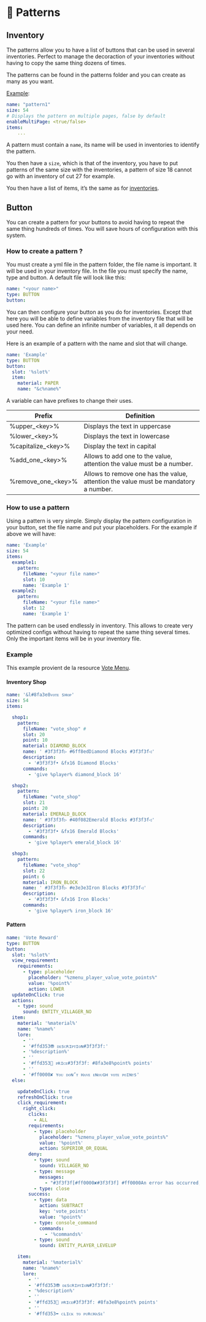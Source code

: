 # 🔋 Patterns

## Inventory

The patterns allow you to have a list of buttons that can be used in several inventories. Perfect to manage the decoraction of your inventories without having to copy the same thing dozens of times.

The patterns can be found in the patterns folder and you can create as many as you want.

[Example](../plugins-files.md#pattern1):

```yaml
name: "pattern1"
size: 54
# Displays the pattern on multiple pages, false by default
enableMultiPage: <true/false>
items:
    ...
```

A pattern must contain a `name`, its name will be used in inventories to identify the pattern.&#x20;

You then have a `size`, which is that of the inventory, you have to put patterns of the same size with the inventories, a pattern of size 18 cannot go with an inventory of cut 27 for example.

You then have a list of items, it’s the same as for [inventories](inventories.md#items).

## Button

You can create a pattern for your buttons to avoid having to repeat the same thing hundreds of times. You will save hours of configuration with this system.

### How to create a pattern ?

You must create a yml file in the pattern folder, the file name is important. It will be used in your inventory file. In the file you must specify the name, type and button. A default file will look like this:

```yaml
name: "<your name>"
type: BUTTON
button:
```

You can then configure your button as you do for inventories. Except that here you will be able to define variables from the inventory file that will be used here. You can define an infinite number of variables, it all depends on your need.

Here is an example of a pattern with the name and slot that will change.

```yaml
name: 'Example'
type: BUTTON
button:
  slot: '%slot%'
  item:
    material: PAPER
    name: "&c%name%"
```

A variable can have prefixes to change their uses.



<table data-full-width="true"><thead><tr><th>Prefix</th><th>Definition</th></tr></thead><tbody><tr><td>%upper_&#x3C;key>%</td><td>Displays the text in uppercase</td></tr><tr><td>%lower_&#x3C;key>%</td><td>Displays the text in lowercase</td></tr><tr><td>%capitalize_&#x3C;key>%</td><td>Display the text in capital</td></tr><tr><td>%add_one_&#x3C;key>%</td><td>Allows to add one to the value, attention the value must be a number.</td></tr><tr><td>%remove_one_&#x3C;key>%</td><td>Allows to remove one has the value, attention the value must be mandatory a number.</td></tr></tbody></table>

### How to use a pattern

Using a pattern is very simple. Simply display the pattern configuration in your button, set the file name and put your placeholders. For the example if above we will have:

```yaml
name: 'Example'
size: 54
items:
  example1:
    pattern:
      fileName: "<your file name>"
      slot: 10
      name: 'Example 1'
  example2:
    pattern:
      fileName: "<your file name>"
      slot: 12
      name: 'Example 1'
```

The pattern can be used endlessly in inventory. This allows to create very optimized configs without having to repeat the same thing several times. Only the important items will be in your inventory file.

### Example

This example provient de la resource [Vote Menu](https://builtbybit.com/resources/vote-menu-zmenu-configurations.41468/).

#### Inventory Shop

```yaml
name: '&l#8fa3e8ᴠᴏᴛᴇ sʜᴏᴘ'
size: 54
items:

  shop1:
    pattern:
      fileName: "vote_shop" # 
      slot: 20
      point: 10
      material: DIAMOND_BLOCK
      name: ' #3f3f3f▷ #6ff8edDiamond Blocks #3f3f3f◁'
      description:
        - '#3f3f3f• &fx16 Diamond Blocks'
      commands:
        - 'give %player% diamond_block 16'

  shop2:
    pattern:
      fileName: "vote_shop"
      slot: 21
      point: 20
      material: EMERALD_BLOCK
      name: ' #3f3f3f▷ #40f082Emerald Blocks #3f3f3f◁'
      description:
        - '#3f3f3f• &fx16 Emerald Blocks'
      commands:
        - 'give %player% emerald_block 16'

  shop3:
    pattern:
      fileName: "vote_shop"
      slot: 22
      point: 6
      material: IRON_BLOCK
      name: ' #3f3f3f▷ #e3e3e3Iron Blocks #3f3f3f◁'
      description:
        - '#3f3f3f• &fx16 Iron Blocks'
      commands:
        - 'give %player% iron_block 16'
```

#### Pattern

```yaml
name: 'Vote Reward'
type: BUTTON
button:
  slot: '%slot%'
  view_requirement:
    requirements:
      - type: placeholder
        placeholder: "%zmenu_player_value_vote_points%"
        value: '%point%'
        action: LOWER
  updateOnClick: true
  actions:
    - type: sound
      sound: ENTITY_VILLAGER_NO
  item:
    material: '%material%'
    name: '%name%'
    lore:
      - ''
      - '#ffd353⛃ ᴅᴇsᴄʀɪᴘᴛɪᴏɴ#3f3f3f:'
      - '%description%'
      - ''
      - '#ffd353🌟 ᴘʀɪᴄᴇ#3f3f3f: #8fa3e8%point% points'
      - ''
      - '#ff0000✘ ʏᴏᴜ ᴅᴏɴ’ᴛ ʜᴀᴠᴇ ᴇɴᴏᴜɢʜ ᴠᴏᴛᴇ ᴘᴏɪɴᴛs'
  else:

    updateOnClick: true
    refreshOnClick: true
    click_requirement:
      right_click:
        clicks:
          - ALL
        requirements:
          - type: placeholder
            placeholder: "%zmenu_player_value_vote_points%"
            value: '%point%'
            action: SUPERIOR_OR_EQUAL
        deny:
          - type: sound
            sound: VILLAGER_NO
          - type: message
            messages:
              - "#3f3f3f[#ff0000✘#3f3f3f] #ff0000An error has occurred, please re-open the inventory."
          - type: close
        success:
          - type: data
            action: SUBTRACT
            key: 'vote_points'
            value: '%point%'
          - type: console_command
            commands:
              - '%commands%'
          - type: sound
            sound: ENTITY_PLAYER_LEVELUP

    item:
      material: '%material%'
      name: '%name%'
      lore:
        - ''
        - '#ffd353⛃ ᴅᴇsᴄʀɪᴘᴛɪᴏɴ#3f3f3f:'
        - '%description%'
        - ''
        - '#ffd353🌟 ᴘʀɪᴄᴇ#3f3f3f: #8fa3e8%point% points'
        - ''
        - '#ffd353➥ ᴄʟɪᴄᴋ ᴛᴏ ᴘᴜʀᴄʜᴀsᴇ'
```
